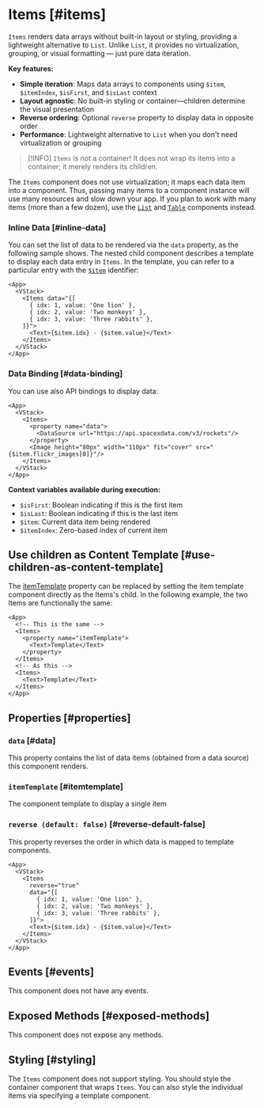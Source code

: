 # Items [#items]

`Items` renders data arrays without built-in layout or styling, providing a lightweight alternative to `List`. Unlike `List`, it provides no virtualization, grouping, or visual formatting — just pure data iteration.

**Key features:**
- **Simple iteration**: Maps data arrays to components using `$item`, `$itemIndex`, `$isFirst`, and `$isLast` context
- **Layout agnostic**: No built-in styling or container—children determine the visual presentation
- **Reverse ordering**: Optional `reverse` property to display data in opposite order
- **Performance**: Lightweight alternative to `List` when you don't need virtualization or grouping

>[!INFO]
> `Items` is not a container! It does not wrap its items into a container; it merely renders its children.

The `Items` component does not use virtualization; it maps each data item into a component.
Thus, passing many items to a component instance will use many resources and slow down your app.
If you plan to work with many items (more than a few dozen), use the [`List`](./List) and [`Table`](./Table) components instead.

### Inline Data [#inline-data]

You can set the list of data to be rendered via the `data` property, as the following sample shows.
The nested child component describes a template to display each data entry in `Items`.
In the template, you can refer to a particular entry with the [`$item`](#&item) identifier:

```xmlui-pg copy {8} display name="Example: inline data"
<App>
  <VStack>
    <Items data="{[
      { idx: 1, value: 'One lion' },
      { idx: 2, value: 'Two monkeys' },
      { idx: 3, value: 'Three rabbits' },
    ]}">
      <Text>{$item.idx} - {$item.value}</Text>
    </Items>
  </VStack>
</App>
```

### Data Binding [#data-binding]

You can use also API bindings to display data:

```xmlui-pg copy {4-6} display name="Example: data binding"
<App>
  <VStack>
    <Items>
      <property name="data">
        <DataSource url="https://api.spacexdata.com/v3/rockets"/>
      </property>
      <Image height="80px" width="110px" fit="cover" src="{$item.flickr_images[0]}"/>
    </Items>
  </VStack>
</App>
```

**Context variables available during execution:**

- `$isFirst`: Boolean indicating if this is the first item
- `$isLast`: Boolean indicating if this is the last item
- `$item`: Current data item being rendered
- `$itemIndex`: Zero-based index of current item

## Use children as Content Template [#use-children-as-content-template]

The [itemTemplate](#itemtemplate) property can be replaced by setting the item template component directly as the Items's child.
In the following example, the two Items are functionally the same:

```xmlui copy
<App>
  <!-- This is the same -->
  <Items>
    <property name="itemTemplate">
      <Text>Template</Text>
    </property>
  </Items>
  <!-- As this -->
  <Items>
    <Text>Template</Text>
  </Items>
</App>
```

## Properties [#properties]

### `data` [#data]

This property contains the list of data items (obtained from a data source) this component renders.

### `itemTemplate` [#itemtemplate]

The component template to display a single item

### `reverse (default: false)` [#reverse-default-false]

This property reverses the order in which data is mapped to template components.

```xmlui-pg copy {4} display name="Example: reverse"
<App>
  <VStack>
    <Items
      reverse="true"
      data="{[
        { idx: 1, value: 'One lion' },
        { idx: 2, value: 'Two monkeys' },
        { idx: 3, value: 'Three rabbits' },
      ]}">
      <Text>{$item.idx} - {$item.value}</Text>
    </Items>
  </VStack>
</App>
```

## Events [#events]

This component does not have any events.

## Exposed Methods [#exposed-methods]

This component does not expose any methods.

## Styling [#styling]

The `Items` component does not support styling.
You should style the container component that wraps `Items`.
You can also style the individual items via specifying a template component.
